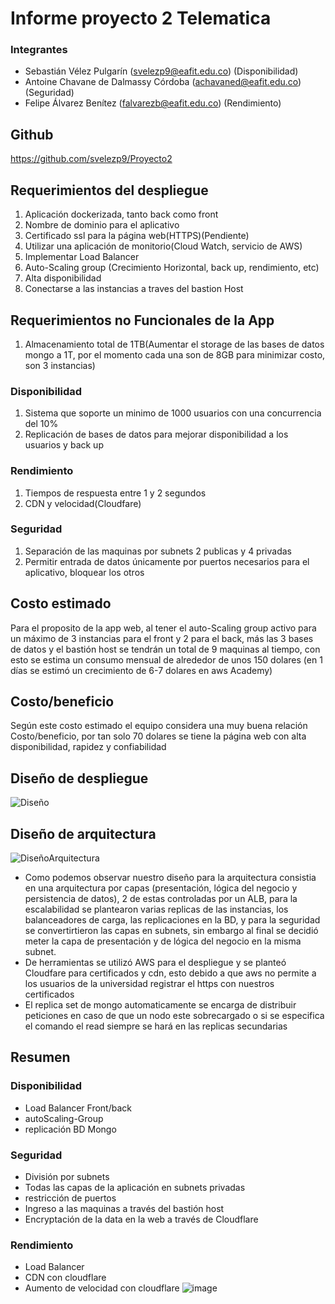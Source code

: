 # Informe proyecto 2 Telematica
### Integrantes
  - Sebastián Vélez Pulgarín (svelezp9@eafit.edu.co) (Disponibilidad)
  - Antoine Chavane de Dalmassy Córdoba (achavaned@eafit.edu.co) (Seguridad)
  - Felipe Álvarez Benítez (falvarezb@eafit.edu.co) (Rendimiento)
## Github
https://github.com/svelezp9/Proyecto2
## Requerimientos del despliegue
1) Aplicación dockerizada, tanto back como front
2) Nombre de dominio para el aplicativo
3) Certificado ssl para la página web(HTTPS)(Pendiente)
4) Utilizar una aplicación de monitorio(Cloud Watch, servicio de AWS)
5) Implementar Load Balancer
6) Auto-Scaling group (Crecimiento Horizontal, back up, rendimiento, etc)
7) Alta disponibilidad
8) Conectarse a las instancias a traves del bastion Host
## Requerimientos no Funcionales de la App
1) Almacenamiento total de 1TB(Aumentar el storage de las bases de datos mongo a 1T, por el momento cada una son de 8GB para minimizar costo, son 3 instancias)
### Disponibilidad
1) Sistema que soporte un minimo de 1000 usuarios con una concurrencia del 10%
2)  Replicación de bases de datos para mejorar disponibilidad a los usuarios y back up
### Rendimiento
1) Tiempos de respuesta entre 1 y 2 segundos
2) CDN y velocidad(Cloudfare)
### Seguridad
1) Separación de las maquinas por subnets 2 publicas y 4 privadas
2) Permitir entrada de datos únicamente por puertos necesarios para el aplicativo, bloquear los otros
## Costo estimado
Para el proposito de la app web, al tener el auto-Scaling group activo para un máximo de 3 instancias para el front y 2 para el back, más las 3 bases de datos y el bastión host se tendrán un total de 9 maquinas al tiempo,
con esto se estima un consumo mensual de alrededor de unos 150 dolares (en 1 días se estimó un crecimiento de 6-7 dolares en aws Academy)
## Costo/beneficio
Según este costo estimado el equipo considera una muy buena relación Costo/beneficio, por tan solo 70 dolares se tiene la página web con alta disponibilidad, rapidez y confiabilidad
## Diseño de despliegue
![Diseño](https://user-images.githubusercontent.com/73863024/168914275-f678bc54-697d-4a06-87f6-b2a2058f0054.jpeg)
## Diseño de arquitectura 
![DiseñoArquitectura](https://user-images.githubusercontent.com/73863024/168915135-44f1bbfc-8859-4c28-b457-c467e19e990e.jpeg)
- Como podemos observar nuestro diseño para la arquitectura consistia en una arquitectura por capas (presentación, lógica del negocio y persistencia de datos), 2 de estas controladas por un ALB, para la escalabilidad se plantearon varias replicas de las instancias, los balanceadores de carga, las replicaciones en la BD, y para la seguridad se convertirtieron las capas en subnets, sin embargo al final se decidió meter la capa de presentación y de lógica del negocio en la misma subnet.
- De herramientas se utilizó AWS para el despliegue y se planteó Cloudfare para certificados y cdn, esto debido a que aws no permite a los usuarios de la universidad registrar el https con nuestros certificados
- El replica set de mongo automaticamente se encarga de distribuir peticiones en caso de que un nodo este sobrecargado o si se especifica el comando el read siempre se hará en las replicas secundarias
## Resumen
### Disponibilidad
- Load Balancer Front/back
- autoScaling-Group
- replicación BD Mongo
### Seguridad
- División por subnets
- Todas las capas de la aplicación en subnets privadas
- restricción de puertos
- Ingreso a las maquinas a través del bastión host
- Encryptación de la data en la web a través de Cloudflare
### Rendimiento
- Load Balancer
- CDN con cloudflare
- Aumento de velocidad con cloudflare 
![image](https://user-images.githubusercontent.com/73863024/168957653-aa661fab-deeb-4680-bd91-270dbd2e4101.png)


